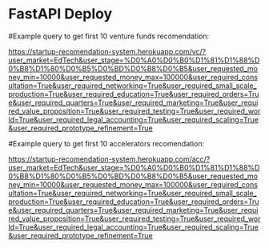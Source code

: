 # FastAPI Deploy


#Example query to get first 10 venture funds recomendation:

https://startup-recomendation-system.herokuapp.com/vc/?user_market=EdTech&user_stage=%D0%A0%D0%B0%D1%81%D1%88%D0%B8%D1%80%D0%B5%D0%BD%D0%B8%D0%B5&user_requested_money_min=10000&user_requested_money_max=100000&user_required_consultation=True&user_required_networking=True&user_required_small_scale_production=True&user_required_education=True&user_required_orders=True&user_required_quarters=True&user_required_marketing=True&user_required_value_proposition=True&user_required_testing=True&user_required_world=True&user_required_legal_accounting=True&user_required_scaling=True&user_required_prototype_refinement=True

#Example query to get first 10 accelerators recomendation:

https://startup-recomendation-system.herokuapp.com/acc/?user_market=EdTech&user_stage=%D0%A0%D0%B0%D1%81%D1%88%D0%B8%D1%80%D0%B5%D0%BD%D0%B8%D0%B5&user_requested_money_min=10000&user_requested_money_max=100000&user_required_consultation=True&user_required_networking=True&user_required_small_scale_production=True&user_required_education=True&user_required_orders=True&user_required_quarters=True&user_required_marketing=True&user_required_value_proposition=True&user_required_testing=True&user_required_world=True&user_required_legal_accounting=True&user_required_scaling=True&user_required_prototype_refinement=True
